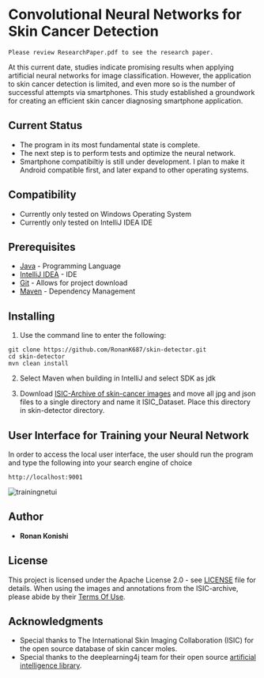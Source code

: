 # Convolutional Neural Networks for Skin Cancer Detection

```
Please review ResearchPaper.pdf to see the research paper.
```

At this current date, studies indicate promising results when applying artificial neural networks for image classification. However, the application to skin cancer detection is limited, and even more so is the number of successful attempts via smartphones. This study established a groundwork for creating an efficient skin cancer diagnosing smartphone application.

## Current Status

* The program in its most fundamental state is complete.
* The next step is to perform tests and optimize the neural network.
* Smartphone compatibiltiy is still under development. I plan to make it Android compatible first, and later expand to other operating systems.

## Compatibility
* Currently only tested on Windows Operating System
* Currently only tested on IntelliJ IDEA IDE

## Prerequisites

* [Java](http://www.oracle.com/technetwork/java/javase/downloads/jdk8-downloads-2133151.html) - Programming Language
* [IntelliJ IDEA](https://www.jetbrains.com/idea/download/#section=windows) - IDE
* [Git](https://git-scm.com/book/en/v2/Getting-Started-Installing-Git) - Allows for project download
* [Maven](https://maven.apache.org/download.cgi) - Dependency Management

## Installing 

1. Use the command line to enter the following:
```
git clone https://github.com/RonanK687/skin-detector.git
cd skin-detector
mvn clean install
```

2. Select Maven when building in IntelliJ and select SDK as jdk

3. Download [ISIC-Archive of skin-cancer images](https://isic-archive.com/#images) and move all jpg and json files to a single directory and name it ISIC_Dataset. Place this directory in skin-detector directory.

## User Interface for Training your Neural Network

In order to access the local user interface, the user should run the program and type the following into your search engine of choice
```
http://localhost:9001
```

![trainingnetui](https://user-images.githubusercontent.com/10384617/38002585-05a412c2-31e8-11e8-88a4-14e03a4e4792.png)


## Author

* **Ronan Konishi**

## License

This project is licensed under the Apache License 2.0 - see [LICENSE](LICENSE) file for details. When using the images and annotations from the ISIC-archive, please abide by their [Terms Of Use](https://isic-archive.com/#termsOfUse).

## Acknowledgments

* Special thanks to The International Skin Imaging Collaboration (ISIC) for the open source database of skin cancer moles.
* Special thanks to the deeplearning4j team for their open source [artificial intelligence library](https://github.com/deeplearning4j).
